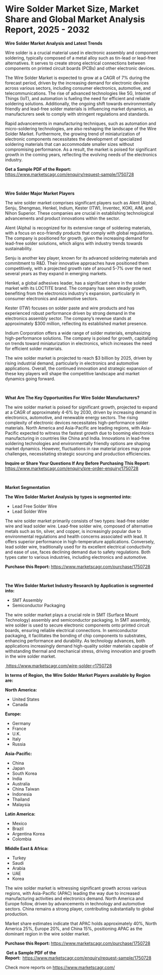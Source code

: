 <p><h1>Wire Solder Market Size, Market Share and Global Market Analysis Report, 2025 - 2032</h1></p><p><strong>Wire Solder Market Analysis and Latest Trends</strong></p>
<p><p>Wire solder is a crucial material used in electronic assembly and component soldering, typically composed of a metal alloy such as tin-lead or lead-free alternatives. It serves to create strong electrical connections between components on printed circuit boards (PCBs) and other electronic devices.</p><p>The Wire Solder Market is expected to grow at a CAGR of 7% during the forecast period, driven by the increasing demand for electronic devices across various sectors, including consumer electronics, automotive, and telecommunications. The rise of advanced technologies like 5G, Internet of Things (IoT), and automation is fueling the need for efficient and reliable soldering solutions. Additionally, the ongoing shift towards environmentally friendly and lead-free solder materials is influencing market dynamics, as manufacturers seek to comply with stringent regulations and standards.</p><p>Rapid advancements in manufacturing techniques, such as automation and micro-soldering technologies, are also reshaping the landscape of the Wire Solder Market. Furthermore, the growing trend of miniaturization of electronic components necessitates the development of specialized soldering materials that can accommodate smaller sizes without compromising performance. As a result, the market is poised for significant growth in the coming years, reflecting the evolving needs of the electronics industry.</p></p>
<p><strong>Get a Sample PDF of the Report:&nbsp;</strong> <a href="https://www.marketscagr.com/enquiry/request-sample/1750728?utm_campaign=3351&utm_medium=2&utm_source=Github&utm_content=ia&utm_term=10042025&utm_id=wire-solder">https://www.marketscagr.com/enquiry/request-sample/1750728</a></p>
<p>&nbsp;</p>
<p><strong>Wire Solder Major Market Players</strong></p>
<p><p>The wire solder market comprises significant players such as Alent (Alpha), Senju, Shengmao, Henkel, Indium, Kester (ITW), Inventec, KOKI, AIM, and Nihon Superior. These companies are crucial in establishing technological advancements and product innovations within the sector.</p><p>Alent (Alpha) is recognized for its extensive range of soldering materials, with a focus on eco-friendly products that comply with global regulations. The company is positioned for growth, given the increasing demand for lead-free solder solutions, which aligns with industry trends towards sustainability.</p><p>Senju is another key player, known for its advanced soldering materials and commitment to R&D. Their innovative approaches have positioned them competitively, with a projected growth rate of around 5-7% over the next several years as they expand in emerging markets.</p><p>Henkel, a global adhesives leader, has a significant share in the solder market with its LOCTITE brand. The company has seen steady growth, benefiting from the electronics industry's expansion, particularly in consumer electronics and automotive sectors.</p><p>Kester (ITW) focuses on solder paste and wire products and has experienced robust performance driven by strong demand in the electronics assembly sector. The company’s revenue stands at approximately $300 million, reflecting its established market presence.</p><p>Indium Corporation offers a wide range of solder materials, emphasizing high-performance solutions. The company is poised for growth, capitalizing on trends toward miniaturization in electronics, which increases the need for efficient solder materials.</p><p>The wire solder market is projected to reach $3 billion by 2025, driven by rising industrial demand, particularly in electronics and automotive applications. Overall, the continued innovation and strategic expansion of these key players will shape the competitive landscape and market dynamics going forward.</p></p>
<p>&nbsp;</p>
<p><strong>What Are The Key Opportunities For Wire Solder Manufacturers?</strong></p>
<p><p>The wire solder market is poised for significant growth, projected to expand at a CAGR of approximately 4-6% by 2030, driven by increasing demand in electronics, automotive, and renewable energy sectors. The rising complexity of electronic devices necessitates high-performance solder materials. North America and Asia-Pacific are leading regions, with Asia-Pacific expected to witness the fastest growth due to booming electronics manufacturing in countries like China and India. Innovations in lead-free soldering technologies and environmentally friendly options are shaping market dynamics. However, fluctuations in raw material prices may pose challenges, necessitating strategic sourcing and production efficiencies.</p></p>
<p><strong>Inquire or Share Your Questions If Any Before Purchasing This Report:</strong> <a href="https://www.marketscagr.com/enquiry/pre-order-enquiry/1750728?utm_campaign=3351&utm_medium=2&utm_source=Github&utm_content=ia&utm_term=10042025&utm_id=wire-solder">https://www.marketscagr.com/enquiry/pre-order-enquiry/1750728</a></p>
<p>&nbsp;</p>
<p><strong>Market Segmentation</strong></p>
<p><strong>The Wire Solder Market Analysis by types is segmented into:</strong></p>
<p><ul><li>Lead Free Solder Wire</li><li>Lead Solder Wire</li></ul></p>
<p><p>The wire solder market primarily consists of two types: lead-free solder wire and lead solder wire. Lead-free solder wire, composed of alternative metals such as tin, silver, and copper, is increasingly popular due to environmental regulations and health concerns associated with lead. It offers superior performance in high-temperature applications. Conversely, lead solder wire, traditionally used for its excellent electrical conductivity and ease of use, faces declining demand due to safety regulations. Both types cater to various industries, including electronics and automotive.</p></p>
<p><strong>Purchase this Report:&nbsp;</strong><a href="https://www.marketscagr.com/purchase/1750728?utm_campaign=3351&utm_medium=2&utm_source=Github&utm_content=ia&utm_term=10042025&utm_id=wire-solder">https://www.marketscagr.com/purchase/1750728</a></p>
<p>&nbsp;</p>
<p><strong>The Wire Solder Market Industry Research by Application is segmented into:</strong></p>
<p><ul><li>SMT Assembly</li><li>Semiconductor Packaging</li></ul></p>
<p><p>The wire solder market plays a crucial role in SMT (Surface Mount Technology) assembly and semiconductor packaging. In SMT assembly, wire solder is used to secure electronic components onto printed circuit boards, ensuring reliable electrical connections. In semiconductor packaging, it facilitates the bonding of chip components to substrates, enhancing performance and durability. As technology advances, both applications increasingly demand high-quality solder materials capable of withstanding thermal and mechanical stress, driving innovation and growth in the wire solder market.</p></p>
<p><a href="https://www.marketscagr.com/wire-solder-r1750728?utm_campaign=3351&utm_medium=2&utm_source=Github&utm_content=ia&utm_term=10042025&utm_id=wire-solder">&nbsp;https://www.marketscagr.com/wire-solder-r1750728</a></p>
<p><strong>In terms of Region, the Wire Solder Market Players available by Region are:</strong></p>
<p>
    <p> <strong> North America: </strong>
        <ul>
            <li>United States</li>
            <li>Canada</li>
        </ul>
        </p> 
    <p> <strong> Europe: </strong>
        <ul>
            <li>Germany</li>
            <li>France</li>
            <li>U.K.</li>
            <li>Italy</li>
            <li>Russia</li>
        </ul>
        </p> 
    <p> <strong> Asia-Pacific: </strong>
        <ul>
            <li>China</li>
            <li>Japan</li>
            <li>South Korea</li>
            <li>India</li>
            <li>Australia</li>
            <li>China Taiwan</li>
            <li>Indonesia</li>
            <li>Thailand</li>
            <li>Malaysia</li>
        </ul>
        </p> 
    <p> <strong> Latin America: </strong>
        <ul>
            <li>Mexico</li>
            <li>Brazil</li>
            <li>Argentina Korea</li>
            <li>Colombia</li>
        </ul>
        </p> 
    <p> <strong> Middle East & Africa: </strong>
        <ul>
            <li>Turkey</li>
            <li>Saudi</li>
            <li>Arabia</li>
            <li>UAE</li>
            <li>Korea</li>
        </ul>
    </p>
    </p>
<p><p>The wire solder market is witnessing significant growth across various regions, with Asia-Pacific (APAC) leading the way due to increased manufacturing activities and electronics demand. North America and Europe follow, driven by advancements in technology and automotive sectors. China remains a strong player, contributing substantially to global production. </p><p>Market share estimates indicate that APAC holds approximately 40%, North America 25%, Europe 20%, and China 15%, positioning APAC as the dominant region in the wire solder market.</p></p>
<p><strong>Purchase this Report: </strong><a href="https://www.marketscagr.com/purchase/1750728?utm_campaign=3351&utm_medium=2&utm_source=Github&utm_content=ia&utm_term=10042025&utm_id=wire-solder">https://www.marketscagr.com/purchase/1750728</a></p>
<p>&nbsp;<strong>Get a Sample PDF of the Report:&nbsp;&nbsp;</strong><a href="https://www.marketscagr.com/enquiry/request-sample/1750728?utm_campaign=3351&utm_medium=2&utm_source=Github&utm_content=ia&utm_term=10042025&utm_id=wire-solder">https://www.marketscagr.com/enquiry/request-sample/1750728</a></p>
<p><strong></strong></p>
<p>Check more reports on <a href="https://www.marketscagr.com/?utm_campaign=3351&utm_medium=2&utm_source=Github&utm_content=ia&utm_term=10042025&utm_id=wire-solder">https://www.marketscagr.com/</a></p>